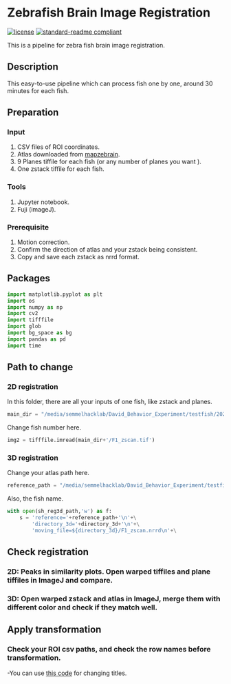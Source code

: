 # Zebrafish Brain Image Registration

[![license](https://img.shields.io/github/license/:user/:repo.svg)](LICENSE)
[![standard-readme compliant](https://img.shields.io/badge/readme%20style-standard-brightgreen.svg?style=flat-square)](https://github.com/RichardLitt/standard-readme)

This is a pipeline for zebra fish brain image registration.

## Description
This easy-to-use pipeline which can process fish one by one, around 30 minutes for each fish.





## Preparation

### Input
1. CSV files of ROI coordinates.
2. Atlas downloaded from [mapzebrain](https://mapzebrain.org/atlas/2d).
3. 9 Planes tiffile for each fish (or any number of planes you want ).
4. One zstack tiffile for each fish.
### Tools
1. Jupyter notebook.
2. Fuji (imageJ).
### Prerequisite
1. Motion correction.
2. Confirm the direction of atlas and your zstack being consistent.
3. Copy and save each zstack as nrrd format.

## Packages


```python
import matplotlib.pyplot as plt
import os
import numpy as np
import cv2
import tifffile
import glob
import bg_space as bg
import pandas as pd
import time
```


## Path to change
### 2D registration
In this folder, there are all your inputs of one fish, like zstack and planes.
```python
main_dir = "/media/semmelhacklab/David_Behavior_Experiment/testfish/2023-07-06_F1_lowintensity_test"
```
Change fish number here.
```python
img2 = tifffile.imread(main_dir+'/F1_zscan.tif')
```
### 3D registration
Change your atlas path here.
```python
reference_path = "/media/semmelhacklab/David_Behavior_Experiment/testfish/HSA.nrrd"
```
Also, the fish name.
```python
with open(sh_reg3d_path,'w') as f:
    s = 'reference='+reference_path+'\n'+\
        'directory_3d='+directory_3d+'\n'+\
        'moving_file=${directory_3d}/F1_zscan.nrrd\n'+\
```



## Check registration

### 2D: Peaks in similarity plots. Open warped tiffiles and plane tiffiles in ImageJ and compare.
### 3D: Open warped zstack and atlas in ImageJ, merge them with different color and check if they match well.

## Apply transformation
### Check your ROI csv paths, and check the row names before transformation.
-You can use [this code](renametitle.py) for changing titles.

